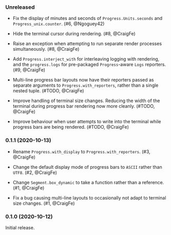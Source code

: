 ### Unreleased

- Fix the display of minutes and seconds of `Progress.Units.seconds` and
  `Progress_unix.counter`. (#6, @Ngoguey42)

- Hide the terminal cursor during rendering. (#8, @CraigFe)

- Raise an exception when attempting to run separate render processes
  simultaneously. (#8, @CraigFe)

- Add `Progress.interject_with` for interleaving logging with rendering, and
  the `progress.logs` for pre-packaged `Progress`-aware `Logs` reporters.
  (#9, @CraigFe)

- Multi-line progress bar layouts now have their reporters passed as separate
  arguments to `Progress.with_reporters`, rather than a single nested tuple.
  (#TODO, @CraigFe)

- Improve handling of terminal size changes. Reducing the width of the terminal
  during progress bar rendering now more cleanly. (#TODO, @CraigFe)

- Improve behaviour when user attempts to write into the terminal while
  progress bars are being rendered. (#TODO, @CraigFe)

### 0.1.1 (2020-10-13)

- Rename `Progress.with_display` to `Progress.with_reporters`. (#3, @CraigFe)

- Change the default display mode of progress bars to `ASCII` rather than
  `UTF8`. (#2, @CraigFe)

- Change `Segment.box_dynamic` to take a function rather than a reference. (#1,
  @CraigFe)

- Fix a bug causing multi-line layouts to occasionally not adapt to terminal
  size changes. (#1, @CraigFe)

### 0.1.0 (2020-10-12)

Initial release.
